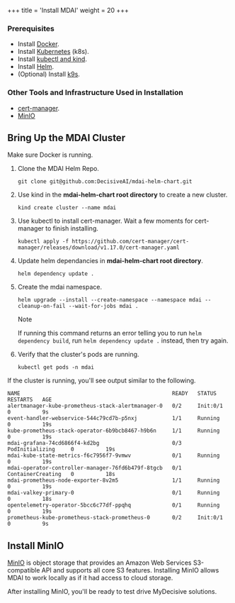+++
title = 'Install MDAI'
weight = 20
+++

### Prerequisites

- Install [Docker](https://www.docker.com/products/docker-desktop/).
- Install [Kubernetes](https://kubernetes.io/releases/download/) (k8s).
- Install [kubectl and kind](https://kubernetes.io/docs/tasks/tools/).
- Install [Helm](https://helm.sh/docs/intro/install/).
- (Optional) Install [k9s](https://k9scli.io/topics/install/).

### Other Tools and Infrastructure Used in Installation
- [cert-manager](https://cert-manager.io/docs/installation/kubectl/).
- [MinIO](https://min.io/docs/minio/macos/index.html)

## Bring Up the MDAI Cluster

Make sure Docker is running.

1. Clone the MDAI Helm Repo.

   ```
   git clone git@github.com:DecisiveAI/mdai-helm-chart.git
   ```
2. Use kind in the **mdai-helm-chart root directory** to create a new cluster.
    ```
    kind create cluster --name mdai
    ```
3. Use kubectl to install cert-manager. Wait a few moments for cert-manager to finish installing.
    ```
    kubectl apply -f https://github.com/cert-manager/cert-manager/releases/download/v1.17.0/cert-manager.yaml
    ```
4. Update helm dependancies in **mdai-helm-chart root directory**.
   ```
   helm dependency update .
   ```
5. Create the mdai namespace.
   ```
   helm upgrade --install --create-namespace --namespace mdai --cleanup-on-fail --wait-for-jobs mdai .
   ```
   > [!NOTE]
   > If running this command returns an error telling you to run `helm dependency build`, run `helm dependency update .` instead, then try again.
6. Verify that the cluster's pods are running.
   ```
   kubectl get pods -n mdai
   ```

If the cluster is running, you'll see output similar to the following.

```
NAME                                                READY   STATUS              RESTARTS   AGE
alertmanager-kube-prometheus-stack-alertmanager-0   0/2     Init:0/1            0          9s
event-handler-webservice-544c79cd7b-p5nxj           1/1     Running             0          19s
kube-prometheus-stack-operator-6b9bcb8467-h9b6n     1/1     Running             0          19s
mdai-grafana-74cd6866f4-kd2bg                       0/3     PodInitializing     0          19s
mdai-kube-state-metrics-f6c7956f7-9vmwv             0/1     Running             0          19s
mdai-operator-controller-manager-76fd6b479f-8tgcb   0/1     ContainerCreating   0          18s
mdai-prometheus-node-exporter-8v2m5                 1/1     Running             0          19s
mdai-valkey-primary-0                               0/1     Running             0          18s
opentelemetry-operator-5bcc6c77df-ppqhq             0/1     Running             0          19s
prometheus-kube-prometheus-stack-prometheus-0       0/2     Init:0/1            0          9s
```

## Install MinIO

[MinIO](https://min.io/docs/minio/macos/index.html) is object storage that provides an Amazon Web Services S3-compatible API and supports all core S3 features. Installing MinIO allows MDAI to work locally as if it had access to cloud storage.

After installing MinIO, you'll be ready to test drive MyDecisive solutions.

